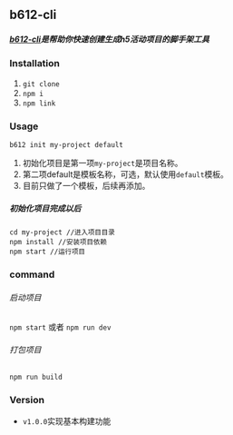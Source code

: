 ## b612-cli
##### [b612-cli](http://10.35.33.29:9999/dengjianjun/b612-cli)是帮助你快速创建生成h5活动项目的脚手架工具
### Installation
1. `git clone`
2. `npm i`
3. `npm link`

### Usage
```
b612 init my-project default
```
1. 初始化项目是第一项`my-project`是项目名称。
2. 第二项default是模板名称，可选，默认使用`default`模板。
3. 目前只做了一个模板，后续再添加。

##### 初始化项目完成以后
```
cd my-project //进入项目目录
npm install //安装项目依赖
npm start //运行项目
```
### command
###### 启动项目
`npm start` 或者 `npm run dev`
###### 打包项目
`npm run build`

### Version
- `v1.0.0`实现基本构建功能
